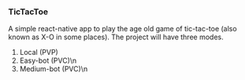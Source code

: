 ### TicTacToe

A simple react-native app to play the age old game of tic-tac-toe (also known as X-O in some places). The project will have three modes.

1. Local (PVP)
2. Easy-bot (PVC)\n
3. Medium-bot (PVC)\n
